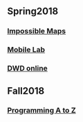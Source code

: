 ## Spring2018

### [Impossible Maps](https://ellacyt.github.io/ImpossibleMaps/)
### [Mobile Lab](https://ellacyt.github.io/mobilelab/)
### [DWD online](https://ellacyt.github.io/DWD_online/)

## Fall2018

### [Programming A to Z](https://ellacyt.github.io/ProgrammingAtoZ/)
